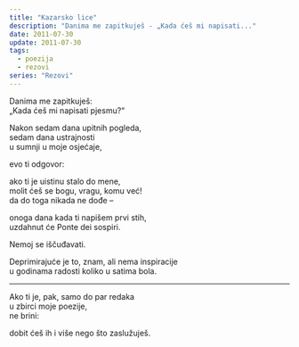```yaml
---
title: "Kazarsko lice"
description: "Danima me zapitkuješ - „Kada ćeš mi napisati..."
date: 2011-07-30
update: 2011-07-30
tags:
  - poezija
  - rezovi
series: "Rezovi"
---
```


Danima me zapitkuješ:  
„Kada ćeš mi napisati pjesmu?“

Nakon sedam dana upitnih pogleda,  
sedam dana ustrajnosti  
u sumnji u moje osjećaje,

evo ti odgovor:

ako ti je uistinu stalo do mene,  
molit ćeš se bogu, vragu, komu već!  
da do toga nikada ne dođe –

onoga dana kada ti napišem prvi stih,  
uzdahnut će Ponte dei sospiri.

Nemoj se iščuđavati.

Deprimirajuće je to, znam, ali nema inspiracije  
u godinama radosti koliko u satima bola.

---

Ako ti je, pak, samo do par redaka  
u zbirci moje poezije,  
ne brini:

dobit ćeš ih i više nego što zaslužuješ.
